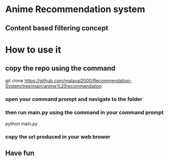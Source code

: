 # Anime Recommendation system
 ## Content based filtering concept

# How to use it 
 ## copy the repo using the command 
 
 
 git clone https://github.com/malayaj2000/Recommendation-System/tree/main/anime%20recommendation
 ### open your command prompt and navigate to the folder
### then run main.py using the command in your command prompt
 python main.py
### copy the url produced in your web brower 
## Have fun
